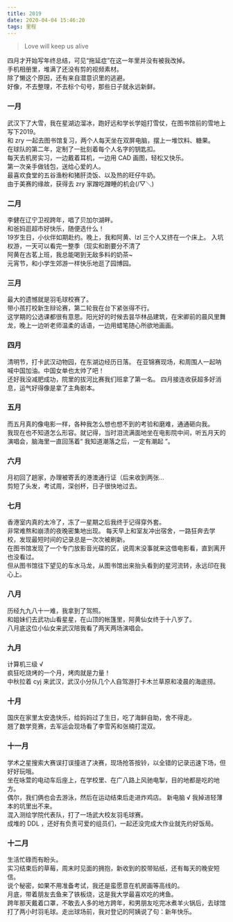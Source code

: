 ```yaml
---
title: 2019
date: 2020-04-04 15:46:20
tags: 里程
---
```

> Love will keep us alive

<!--more-->

四月才开始写年终总结，可见“拖延症”在这一年里并没有被我改掉。  
手机相册里，堆满了还没有剪的视频素材。  
除了懒这个原因，还有来自潜意识里的逃避。  
好像，不去整理，不去标个句号，那些日子就永远新鲜。

### 一月
武汉下了大雪，我在星湖边溜冰，跑好远和学长学姐打雪仗，在图书馆前的雪地上写下2019。  
和 zry 一起去图书馆复习，两个人每天坐在双屏电脑，摆上一堆饮料、糖果。  
在球队的第二年，定制了一批刻着每个人名字的钥匙扣。    
每天去机房实习，一边戴着耳机，一边用 CAD 画图，轻松又快乐。  
第一次亲手做钱包，送给心爱的人。  
最喜欢食堂的五谷渔粉和猪肝烫饭、以及热的旺仔牛奶。  
由于美赛的缘故，获得去 zry 家蹭吃蹭睡的机会(/▽＼)
### 二月  
李健在辽宁卫视跨年，唱了贝加尔湖畔。  
和爸妈逛超市好快乐，随便选什么！  
19岁生日，小伙伴如期赴约。晚上，我和阿黄、lzl 三个人又挤在一个床上。 
入坑权游，一天可以看完一整季（现实和剧要分不清了  
阿黄在古茗上班，我总能喝到无敌多料的奶茶~  
元宵节，和小学生郊游一样快乐地逛了园博园。
### 三月
最大的遗憾就是羽毛球校赛了。   
带小孩打校新生辩论赛，第二轮我在台下紧张得不行。  
这学期的公选课都很有意思。阳光好的时候去昙华林品建筑，在宋卿前的晨风里舞龙，晚上一边听老师温柔的话语，一边用蜡笔随心所欲地画画。
### 四月
清明节，打卡武汉动物园，在东湖边经历日落。 
在亚锦赛现场，和周围人一起呐喊中国加油。中国女单也太帅了吧！    
还好我没减肥成功，院里的拔河比赛我们班拿了第一名。
四月接连收获超多好消息，运气好得像是拿了主角剧本。  
### 五月
而五月真的像电影一样，各种我怎么想也想不到的考验和磨难，通通砸向我。  
我现在也不知道怎么形容。就记得，当时泪流满面地坐在电影院中间，听五月天的演唱会，脑海里一直回荡着“ 我知道潮落之后，一定有潮起 ”。
### 六月
月初回了趟家，办理被寄丢的港澳通行证（后来收到两张...  
剪短了头发，考试周，深创杯，日子很快地过去。
### 七月
香港室内真的太冷了，冻了一星期之后我终于记得穿外套。  
非常难熬和崩溃的夜晚密集地出现。
每天早上和室友冲出宿舍，一路狂奔去学校，发现最短时间的记录总是一次次被刷新。   
在图书馆发现了一个专门放影音光碟的区，说周末没事就来这借电影看，直到离开也没看过。  
但从图书馆往下望见的车水马龙，从图书馆出来抬头看到的星河流转，永远印在我心上。  
### 八月
历经九九八十一难，我拿到了驾照。  
和姐妹们去武功山看星星，在山顶的帐篷里，阿黄仙女终于十八岁了。  
八月底这位小仙女来武汉陪我看了两天两场演唱会。
### 九月
计算机三级 √  
疯狂吃烧烤的一个月，烤肉就是力量！  
中秋拉着 cyj 来武汉，武汉小分队几个人自驾游打卡木兰草原和凌晨的海底捞。  
### 十月  
国庆在家里太安逸快乐，给妈妈过了生日，吃了海鲜自助，舍不得走。    
翘了数学竞赛，去军运会现场看了李雪芮和张楠打混双。     
### 十一月  
学术之星搜索大赛误打误撞进了决赛，现场抢答按铃，以全错的记录迅速下场，但好好玩哦。  
坐在咏萱的电动车后座上，在学校里、在广八路上风驰电掣，目的地都是吃的地方。  
偶尔，我们俩也会去游泳，然后在运动结束后走进炸鸡店。
新电脑 √  我掉进轻薄本的坑里出不来。  
混入测绘学院代表队，打了一场武大校友羽毛球赛。  
成堆的 DDL ，还好有负责可爱的组员们，一起还没完成大作业就先约好饭局。 
### 十二月
生活忙碌而有盼头。  
实习结束后的草莓，周末时见面的拥抱，新收到的胶带贴纸，还有每天的晚安短信。   
说个秘密，如果不用准备考试，我还是蛮愿意在机房画等高线的。  
月底，带着朋友去鱼来了铁板烧，这是我大学最喜欢吃的烤鱼。  
跨年那天戴着口罩，不敢去人多的地方跨年，和男朋友吃完冰煮羊火锅后，去球馆打了两小时羽毛球。走出球场前，我对登记的阿姨说了句：新年快乐。




  
